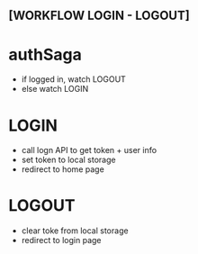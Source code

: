 ## [WORKFLOW LOGIN - LOGOUT]

# authSaga 
- if logged in, watch LOGOUT
- else watch LOGIN

# LOGIN
- call logn API to get token + user info 
- set token to local storage 
- redirect to home page

# LOGOUT
- clear toke from local storage
- redirect to login page


